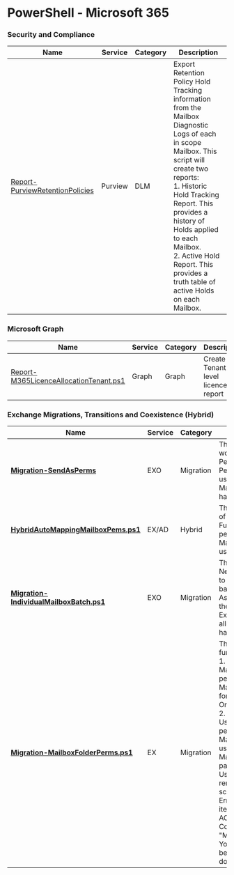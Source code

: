 # PowerShell - Microsoft 365

### Security and Compliance
|**Name**|**Service**|**Category**|**Description**|
|---|---|---|---|
|[Report-PurviewRetentionPolicies](https://github.com/jfrmilner/PowerShell-Microsoft365/tree/master/Scripts/Security%20and%20Compliance/Report-PurviewRetentionPolicies)|Purview|DLM|Export Retention Policy Hold Tracking information from the Mailbox Diagnostic Logs of each in scope Mailbox. This script will create two reports:<br /> 1.	Historic Hold Tracking Report. This provides a history of Holds applied to each Mailbox.<br /> 2.	Active Hold Report. This provides a truth table of active Holds on each Mailbox.|

### Microsoft Graph
|**Name**|**Service**|**Category**|**Description**|
|---|---|---|---|
[Report-M365LicenceAllocationTenant.ps1](https://github.com/jfrmilner/PowerShell-Microsoft365/tree/master/Scripts/Microsoft%20Graph/Report-M365LicenceAllocationTenant#report-m365licenceallocationtenantps1)|Graph|Graph|Create Tenant level licence report|

### Exchange Migrations, Transitions and Coexistence (Hybrid)
|**Name**|**Service**|**Category**|**Description**|
|---|---|---|---|
|[<b>Migration-SendAsPerms</b>](https://github.com/jfrmilner/PowerShell-Microsoft365/tree/master/Scripts/Send-As%20Permissions)|EXO|Migration|These scripts help apply a workaround of using Recipient Permissions when Mailbox Permissions are not possible, usually because the target Mailbox of the Permission entry has not been migrated.|
|[<b>HybridAutoMappingMailboxPems.ps1</b>](https://github.com/jfrmilner/PowerShell-Office365/blob/master/Scripts/Migration-HybridAutoMappingMailboxPems.ps1)|EX/AD|Hybrid|This script provides an example of how to grant an O365 User FullAccess Mailbox permissions to an On-Prem Mailbox with Auto-Mapping using msExchDelegateListLink.
|[<b>Migration-IndividualMailboxBatch.ps1</b>](https://github.com/jfrmilner/PowerShell-Office365/blob/master/Scripts/Migration-IndividualMailboxBatch.ps1)|EXO|Migration|This script provides a function New-IndividualMigrationBatch to create onboarding migration batches for single mailboxes. As Batch jobs can be seen on the Migration tab of the Exchange Admin Portal it allows completion tasks to be handled by portal only Admins.
|[<b>Migration-MailboxFolderPerms.ps1</b>](https://github.com/jfrmilner/PowerShell-Office365/blob/master/Scripts/Migration-MailboxFolderPerms.ps1)|EX|Migration|This script consists of two functions. <br /> 1. Test-MailboxMigrationHealth which performs tests against a given Mailbox to determine suitability for migration to Exchange Online (Office 365).<br /> 2. Remove-UserMailboxFolderPermission performs the removal of User Mailbox Permissions. Typically used in conjunction with Test-MailboxMigrationHealth, passing the output of Disabled Users from that command for removal processing. These scripts help mitigate against Errors such as "A corrupted item was encountered: Folder ACL "Inbox" or CorruptFolderACL" and "MigrationPermanentException: You can't use the domain because it's not an accepted domain for your organization." 
